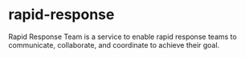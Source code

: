 
# rapid-response

Rapid Response Team is a service to enable rapid response teams to communicate, collaborate, and coordinate to achieve their goal.

